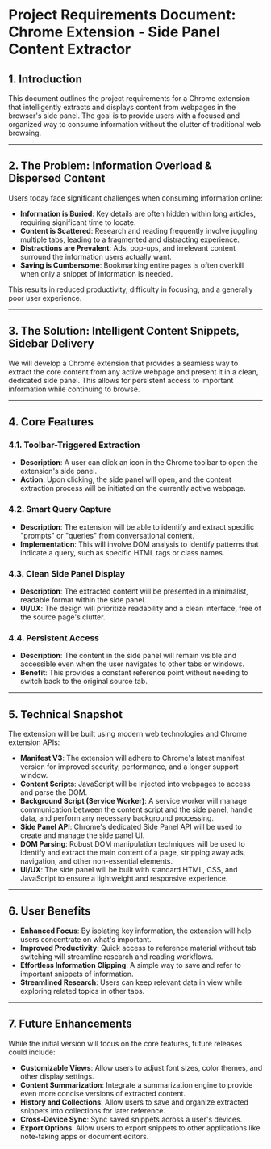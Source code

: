 # **Project Requirements Document: Chrome Extension - Side Panel Content Extractor**

## **1. Introduction**

This document outlines the project requirements for a Chrome extension that intelligently extracts and displays content from webpages in the browser's side panel. The goal is to provide users with a focused and organized way to consume information without the clutter of traditional web browsing.

---

## **2. The Problem: Information Overload & Dispersed Content**

Users today face significant challenges when consuming information online:

- **Information is Buried**: Key details are often hidden within long articles, requiring significant time to locate.
- **Content is Scattered**: Research and reading frequently involve juggling multiple tabs, leading to a fragmented and distracting experience.
- **Distractions are Prevalent**: Ads, pop-ups, and irrelevant content surround the information users actually want.
- **Saving is Cumbersome**: Bookmarking entire pages is often overkill when only a snippet of information is needed.

This results in reduced productivity, difficulty in focusing, and a generally poor user experience.

---

## **3. The Solution: Intelligent Content Snippets, Sidebar Delivery**

We will develop a Chrome extension that provides a seamless way to extract the core content from any active webpage and present it in a clean, dedicated side panel. This allows for persistent access to important information while continuing to browse.

---

## **4. Core Features**

### **4.1. Toolbar-Triggered Extraction**
- **Description**: A user can click an icon in the Chrome toolbar to open the extension's side panel.
- **Action**: Upon clicking, the side panel will open, and the content extraction process will be initiated on the currently active webpage.

### **4.2. Smart Query Capture**
- **Description**: The extension will be able to identify and extract specific "prompts" or "queries" from conversational content.
- **Implementation**: This will involve DOM analysis to identify patterns that indicate a query, such as specific HTML tags or class names.

### **4.3. Clean Side Panel Display**
- **Description**: The extracted content will be presented in a minimalist, readable format within the side panel.
- **UI/UX**: The design will prioritize readability and a clean interface, free of the source page's clutter.

### **4.4. Persistent Access**
- **Description**: The content in the side panel will remain visible and accessible even when the user navigates to other tabs or windows.
- **Benefit**: This provides a constant reference point without needing to switch back to the original source tab.

---

## **5. Technical Snapshot**

The extension will be built using modern web technologies and Chrome extension APIs:

- **Manifest V3**: The extension will adhere to Chrome's latest manifest version for improved security, performance, and a longer support window.
- **Content Scripts**: JavaScript will be injected into webpages to access and parse the DOM.
- **Background Script (Service Worker)**: A service worker will manage communication between the content script and the side panel, handle data, and perform any necessary background processing.
- **Side Panel API**: Chrome's dedicated Side Panel API will be used to create and manage the side panel UI.
- **DOM Parsing**: Robust DOM manipulation techniques will be used to identify and extract the main content of a page, stripping away ads, navigation, and other non-essential elements.
- **UI/UX**: The side panel will be built with standard HTML, CSS, and JavaScript to ensure a lightweight and responsive experience.

---

## **6. User Benefits**

- **Enhanced Focus**: By isolating key information, the extension will help users concentrate on what's important.
- **Improved Productivity**: Quick access to reference material without tab switching will streamline research and reading workflows.
- **Effortless Information Clipping**: A simple way to save and refer to important snippets of information.
- **Streamlined Research**: Users can keep relevant data in view while exploring related topics in other tabs.

---

## **7. Future Enhancements**

While the initial version will focus on the core features, future releases could include:

- **Customizable Views**: Allow users to adjust font sizes, color themes, and other display settings.
- **Content Summarization**: Integrate a summarization engine to provide even more concise versions of extracted content.
- **History and Collections**: Allow users to save and organize extracted snippets into collections for later reference.
- **Cross-Device Sync**: Sync saved snippets across a user's devices.
- **Export Options**: Allow users to export snippets to other applications like note-taking apps or document editors.